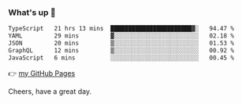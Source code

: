 ### What's up 👋

<!--START_SECTION:waka-->

```txt
TypeScript   21 hrs 13 mins  ███████████████████████▓░   94.47 %
YAML         29 mins         ▓░░░░░░░░░░░░░░░░░░░░░░░░   02.18 %
JSON         20 mins         ▒░░░░░░░░░░░░░░░░░░░░░░░░   01.53 %
GraphQL      12 mins         ▒░░░░░░░░░░░░░░░░░░░░░░░░   00.92 %
JavaScript   6 mins          ░░░░░░░░░░░░░░░░░░░░░░░░░   00.45 %
```

<!--END_SECTION:waka-->

👉 [my GitHub Pages](https://ykzhukian.github.io)

Cheers, have a great day.

